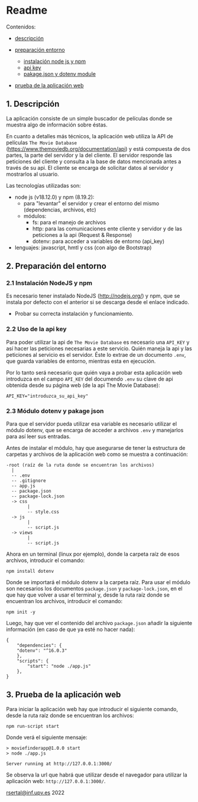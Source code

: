 # Readme

Contenidos:
- [descripción](#1-descripción)

- [preparación entorno](#2-preparación-del-entorno)
    - [instalación node js y npm](#21-instalación-nodejs-y-npm)
    - [api key](#22-uso-de-la-api-key)
    - [pakage.json y dotenv module](#23-módulo-dotenv-y-pakage-json)

- [prueba de la aplicación web](#3-prueba-de-la-aplicación-web)



## 1. Descripción

La aplicación consiste de un simple buscador de películas donde se muestra algo de información sobre éstas.

En cuanto a detalles más técnicos, la aplicación web utiliza la API de películas `The Movie Database` (https://www.themoviedb.org/documentation/api) y está compuesta de dos partes, la parte del servidor y la del cliente. El servidor responde las peticiones del cliente y consulta a la base de datos mencionada antes a través de su api. El cliente se encarga de solicitar datos al servidor y mostrarlos al usuario.

Las tecnologías utilizadas son:
- node js (v18.12.0) y npm (8.19.2):
    - para "levantar" el servidor y crear el entorno del mismo (dependencias, archivos, etc)
    - módulos:
        - fs: para el manejo de archivos
        - http: para las comunicaciones ente cliente y servidor y de las peticiones a la api (Request & Response)
        - dotenv: para acceder a variables de entorno (api_key)
- lenguajes: javascript, hmtl y css (con algo de Bootstrap)



## 2. Preparación del entorno

### 2.1 Instalación NodeJS y npm
Es necesario tener instalado NodeJS (http://nodejs.org/) y npm, que se instala por defecto con el anterior si se descarga desde el enlace indicado.

- Probar su correcta instalación y funcionamiento.


### 2.2 Uso de la api key
Para poder utilizar la api de `The Movie Database` es necesario una `API_KEY` y así hacer las peticiones necesarias a este servicio. Quién maneja la api y las peticiones al servicio es el servidor. Éste lo extrae de un documento `.env`, que guarda variables de entorno, mientras esta en ejecución. 

Por lo tanto será necesario que quién vaya a probar esta aplicación web introduzca en el campo `API_KEY` del documendo `.env` su clave de api obtenida desde su página web (de la api The Movie Database):
```
API_KEY="introduzca_su_api_key"
```

### 2.3 Módulo dotenv y pakage json
Para que el servidor pueda utilizar esa variable es necesario utilizar el módulo dotenv, que se encarga de acceder a archivos `.env` y manejarlos para así leer sus entradas.

Antes de instalar el módulo, hay que asegurarse de tener la estructura de carpetas y archivos de la aplicación web como se muestra a continuación:
```
-root (raíz de la ruta donde se encuentran los archivos)
  |
  -- .env
  -- .gitignore
  -- app.js
  -- package.json
  -- package-lock.json
  -> css
        |
        -- style.css
  -> js
        |
        -- script.js
  -> views
        |
        -- script.js
```
Ahora en un terminal (linux por ejemplo), donde la carpeta raíz de esos archivos, introducir el comando:
```
npm install dotenv
```
Donde se importará el módulo dotenv a la carpeta raíz. Para usar el módulo son necesarios  los documentos `package.json` y `package-lock.json`, en el que hay que volver a usar el terminal y, desde la ruta raíz donde se encuentran los archivos, introducir el comando:
```
npm init -y
```
Luego, hay que ver el contenido del archivo `package.json` añadir la siguiente información (en caso de que ya esté no hacer nada):
```
{
    "dependencies": {
    "dotenv": "^16.0.3"
    },
    "scripts": {
        "start": "node ./app.js"
    },
}
```


## 3. Prueba de la aplicación web

Para iniciar la aplicación web hay que introducir el siguiente comando, desde la ruta raíz donde se encuentran los archivos:
```
npm run-script start
```
Donde verá el siguiente mensaje:
```
> moviefinderapp@1.0.0 start
> node ./app.js

Server running at http://127.0.0.1:3000/
```
Se observa la url que habrá que utilizar desde el navegador para utilizar la aplicación web: `http://127.0.0.1:3000/`. 






rsertal@inf.upv.es 2022
